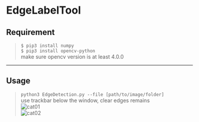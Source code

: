# EdgeLabelTool

## Requirement
> `$ pip3 install numpy`  
`$ pip3 install opencv-python`  
make sure opencv version is at least 4.0.0

---
## Usage
>`python3 EdgeDetection.py --file [path/to/image/folder]`  
use trackbar below the window, clear edges remains  
![cat01](https://github.com/pityYo/EdgeLabelTool/master/cat01.png)  
![cat02](https://github.com/pityYo/EdgeLabelTool/master/cat02.png)


